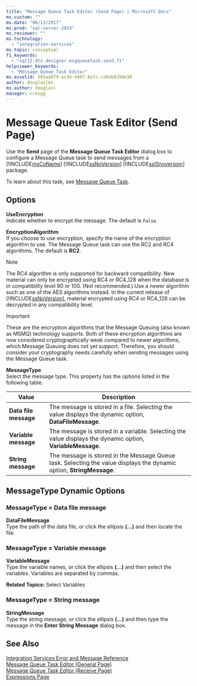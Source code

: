 ```yaml
---
title: "Message Queue Task Editor (Send Page) | Microsoft Docs"
ms.custom: ""
ms.date: "06/13/2017"
ms.prod: "sql-server-2014"
ms.reviewer: ""
ms.technology: 
  - "integration-services"
ms.topic: conceptual
f1_keywords: 
  - "sql12.dts.designer.msgqueuetask.send.f1"
helpviewer_keywords: 
  - "Message Queue Task Editor"
ms.assetid: 565aa079-ac44-4407-8efc-cddab839de30
author: douglaslms
ms.author: douglasl
manager: craigg
---
```

# Message Queue Task Editor (Send Page)
  Use the **Send** page of the **Message Queue Task Editor** dialog box to configure a Message Queue task to send messages from a [!INCLUDE[msCoName](../includes/msconame-md.md)] [!INCLUDE[ssNoVersion](../includes/ssnoversion-md.md)] [!INCLUDE[ssISnoversion](../includes/ssisnoversion-md.md)] package.  
  
 To learn about this task, see [Message Queue Task](control-flow/message-queue-task.md).  
  
## Options  
 **UseEncryption**  
 Indicate whether to encrypt the message. The default is `False`.  
  
 **EncryptionAlgorithm**  
 If you choose to use encryption, specify the name of the encryption algorithm to use. The Message Queue task can use the RC2 and RC4 algorithms. The default is **RC2**.  
  
> [!NOTE]  
>  The RC4 algorithm is only supported for backward compatibility. New material can only be encrypted using RC4 or RC4_128 when the database is in compatibility level 90 or 100. (Not recommended.) Use a newer algorithm such as one of the AES algorithms instead. In the current release of [!INCLUDE[ssNoVersion](../includes/ssnoversion-md.md)], material encrypted using RC4 or RC4_128 can be decrypted in any compatibility level.  
  
> [!IMPORTANT]  
>  These are the encryption algorithms that the Message Queuing (also known as MSMQ) technology supports. Both of these encryption algorithms are now considered cryptographically weak compared to newer algorithms, which Message Queuing does not yet support. Therefore, you should consider your cryptography needs carefully when sending messages using the Message Queue task.  
  
 **MessageType**  
 Select the message type. This property has the options listed in the following table.  
  
|Value|Description|  
|-----------|-----------------|  
|**Data file message**|The message is stored in a file. Selecting the value displays the dynamic option, **DataFileMessage**.|  
|**Variable message**|The message is stored in a variable. Selecting the value displays the dynamic option, **VariableMessage**.|  
|**String message**|The message is stored in the Message Queue task. Selecting the value displays the dynamic option, **StringMessage**.|  
  
## MessageType Dynamic Options  
  
### MessageType = Data file message  
 **DataFileMessage**  
 Type the path of the data file, or click the ellipsis **(...)** and then locate the file.  
  
### MessageType = Variable message  
 **VariableMessage**  
 Type the variable names, or click the ellipsis **(...)** and then select the variables. Variables are separated by commas.  
  
 **Related Topics:** Select Variables  
  
### MessageType = String message  
 **StringMessage**  
 Type the string message, or click the ellipsis **(...)** and then type the message in the **Enter String Message** dialog box.  
  
## See Also  
 [Integration Services Error and Message Reference](../../2014/integration-services/integration-services-error-and-message-reference.md)   
 [Message Queue Task Editor &#40;General Page&#41;](general-page-of-integration-services-designers-options.md)   
 [Message Queue Task Editor &#40;Receive Page&#41;](../../2014/integration-services/message-queue-task-editor-receive-page.md)   
 [Expressions Page](expressions/expressions-page.md)  
  
  
